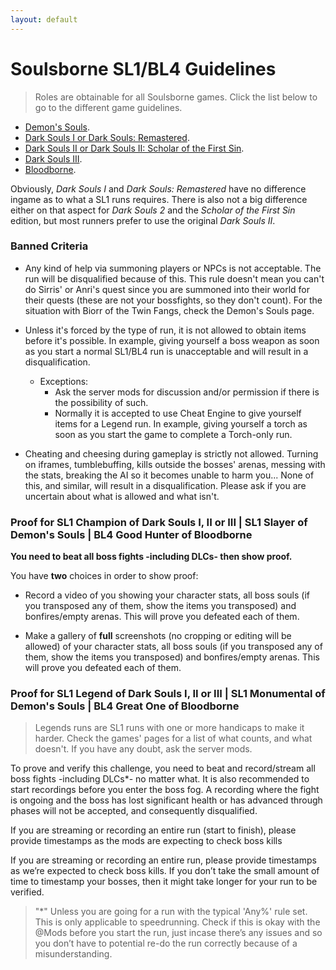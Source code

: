 ```yaml
---
layout: default
---
```


# Soulsborne SL1/BL4 Guidelines
>Roles are obtainable for all Soulsborne games. Click the list below to go to the different game guidelines.

 * [Demon's Souls](./demonssouls.html).
 * [Dark Souls I or Dark Souls: Remastered](./ds1.html).
 * [Dark Souls II or Dark Souls II: Scholar of the First Sin](./ds2.html).
 * [Dark Souls III](./ds3.html).
 * [Bloodborne](./bloodborne.html).
 
Obviously, _Dark Souls I_ and _Dark Souls: Remastered_ have no difference ingame as to what a SL1 runs requires. There is also not a big difference either on that aspect for _Dark Souls 2_ and the _Scholar of the First Sin_ edition, but most runners prefer to use the original _Dark Souls II_.

### Banned Criteria

- Any kind of help via summoning players or NPCs is not acceptable. The run will be disqualified because of this. This rule doesn't mean you can't do Sirris' or Anri's quest since you are summoned into their world for their quests (these are not your bossfights, so they don't count). For the situation with Biorr of the Twin Fangs, check the Demon's Souls page.

- Unless it's forced by the type of run, it is not allowed to obtain items before it's possible. In example, giving yourself a boss weapon as soon as you start a normal SL1/BL4 run is unacceptable and will result in a disqualification.
   - Exceptions: 
     - Ask the server mods for discussion and/or permission if there is the possibility of such.
     - Normally it is accepted to use Cheat Engine to give yourself items for a Legend run. In example, giving yourself a torch as soon as you start the game to complete a Torch-only run.

- Cheating and cheesing during gameplay is strictly not allowed. Turning on iframes, tumblebuffing, kills outside the bosses' arenas, messing with the stats, breaking the AI so it becomes unable to harm you... None of this, and similar, will result in a disqualification. Please ask if you are uncertain about what is allowed and what isn't.

### Proof for SL1 Champion of Dark Souls I, II or III | SL1 Slayer of Demon's Souls | BL4 Good Hunter of Bloodborne

**You need to beat all boss fights -including DLCs- then show proof.**

You have **two** choices in order to show proof:

* Record a video of you showing your character stats, all boss souls (if you transposed any of them, show the items you transposed) and bonfires/empty arenas. This will prove you defeated each of them.

* Make a gallery of **full** screenshots (no cropping or editing will be allowed) of your character stats, all boss souls (if you transposed any of them, show the items you transposed) and bonfires/empty arenas. This will prove you defeated each of them.


### Proof for SL1 Legend of Dark Souls I, II or III | SL1 Monumental of Demon's Souls | BL4 Great One of Bloodborne
> Legends runs are SL1 runs with one or more handicaps to make it harder. Check the games' pages for a list of what counts, and what doesn't. If you have any doubt, ask the server mods.

To prove and verify this challenge, you need to beat and record/stream all boss fights -including DLCs*- no matter what. It is also recommended to start recordings before you enter the boss fog. A recording where the fight is ongoing and the boss has lost significant health or has advanced through phases will not be accepted, and consequently disqualified.

If you are streaming or recording an entire run (start to finish), please provide timestamps as the mods are expecting  to check boss kills

If you are streaming or recording an entire run, please provide timestamps as we’re expected to check boss kills. If you don’t take the small amount of time to timestamp your bosses, then it might take longer for your run to be verified.

> "*" Unless you are going for a run with the typical 'Any%' rule set. This is only applicable to speedrunning.
Check if this is okay with the @Mods before you start the run, just incase there’s any issues and so you don’t have to potential re-do the run correctly because of a misunderstanding.
